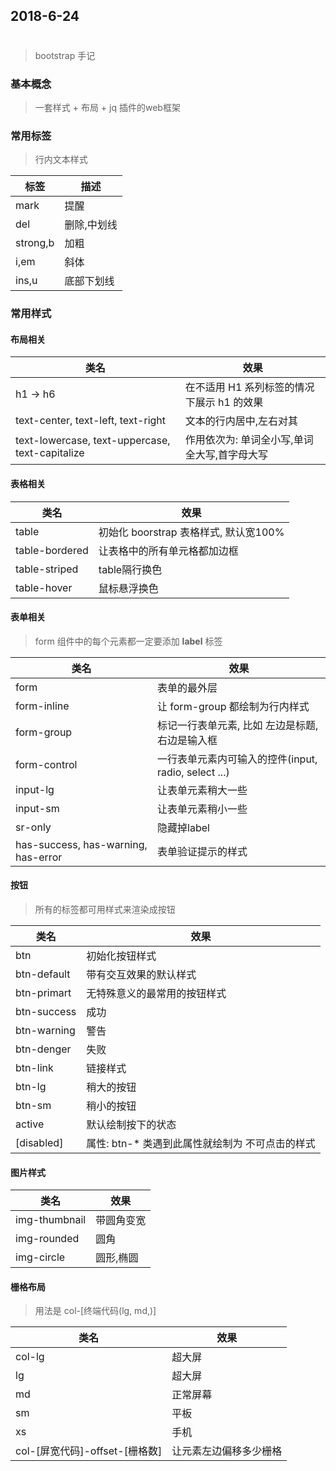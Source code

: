 ## 2018-6-24
#

> bootstrap 手记

### 基本概念
> 一套样式 + 布局 + jq 插件的web框架

### 常用标签

> 行内文本样式

标签| 描述
-|-
mark| 提醒
del| 删除,中划线
strong,b|加粗
i,em|斜体
ins,u| 底部下划线

### 常用样式
#### 布局相关
类名|效果
-|-
h1 -> h6| 在不适用 H1 系列标签的情况下展示 h1 的效果
text-center, text-left, text-right|文本的行内居中,左右对其
text-lowercase, text-uppercase, text-capitalize|作用依次为: 单词全小写,单词全大写,首字母大写
#### 表格相关
类名|效果
-|-
table|初始化 boorstrap 表格样式, 默认宽100%
table-bordered| 让表格中的所有单元格都加边框
table-striped|table隔行换色
table-hover|鼠标悬浮换色

#### 表单相关
> form 组件中的每个元素都一定要添加 **label** 标签

类名|效果
-|-
form|表单的最外层
form-inline|让 form-group 都绘制为行内样式
form-group|标记一行表单元素, 比如 左边是标题,右边是输入框
form-control|一行表单元素内可输入的控件(input, radio, select ...)
input-lg|让表单元素稍大一些
input-sm|让表单元素稍小一些
sr-only|隐藏掉label
has-success, has-warning, has-error| 表单验证提示的样式

#### 按钮
> 所有的标签都可用样式来渲染成按钮

类名|效果
-|-
btn|初始化按钮样式
btn-default|带有交互效果的默认样式
btn-primart|无特殊意义的最常用的按钮样式
btn-success|成功
btn-warning|警告
btn-denger|失败
btn-link|链接样式
btn-lg|稍大的按钮
btn-sm|稍小的按钮
active| 默认绘制按下的状态
[disabled]|属性: btn-* 类遇到此属性就绘制为 不可点击的样式

#### 图片样式

类名|效果
-|-
img-thumbnail| 带圆角变宽
img-rounded|圆角
img-circle|圆形,椭圆


#### 栅格布局
> 用法是 col-[终端代码(lg, md,)]

类名|效果
-|-
col-lg|超大屏
lg|超大屏
md|正常屏幕
sm|平板
xs|手机
col-[屏宽代码]-offset-[栅格数]|让元素左边偏移多少栅格
